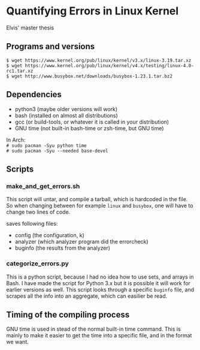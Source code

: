 # Quantifying Errors in Linux Kernel
Elvis' master thesis

## Programs and versions
`$ wget https://www.kernel.org/pub/linux/kernel/v3.x/linux-3.19.tar.xz`  
`$ wget https://www.kernel.org/pub/linux/kernel/v4.x/testing/linux-4.0-rc1.tar.xz`  
`$ wget http://www.busybox.net/downloads/busybox-1.23.1.tar.bz2`  

## Dependencies
  * python3 (maybe older versions will work)
  * bash (installed on almost all distributions)
  * gcc (or build-tools, or whatever it is called in your distribution)
  * GNU time (not built-in bash-time or zsh-time, but GNU time)

In Arch:  
`# sudo pacman -Syu python time`  
`# sudo pacman -Syu --needed base-devel`  

## Scripts

### make_and_get_errors.sh 
This script will untar, and compile a tarball, which is hardcoded in the file. 
So when changing between for example `linux` and `busybox`, one will have to 
change two lines of code.

saves following files:
  * config      (the configuration, k)
  * analyzer    (which analyzer program did the errorcheck)
  * buginfo     (the results from the analyzer)

### categorize_errors.py
This is a python script, because I had no idea how to use sets, and arrays in
Bash. I have made the script for Python 3.x but it is possible it will work for
earlier versions as well.
This script looks through a specific `buginfo` file, and scrapes all the info
into an aggregate, which can easilier be read.

## Timing of the compiling process
GNU time is used in stead of the normal built-in time command. This is mainly 
to make it easier to get the time into a specific file, and in the format we 
want.



